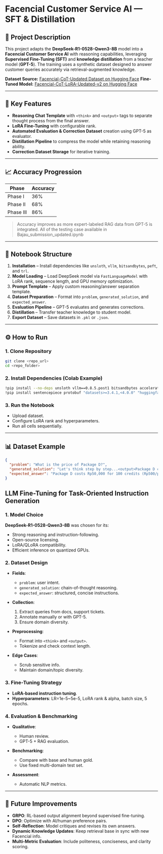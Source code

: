 # Facencial Customer Service AI — SFT & Distillation

## 📌 Project Description

This project adapts the **DeepSeek-R1-0528-Qwen3-8B** model into a **Facencial Customer Service AI** with reasoning capabilities, leveraging **Supervised Fine-Tuning (SFT)** and **knowledge distillation** from a teacher model (**GPT-5**). The training uses a synthetic dataset designed to answer customer queries accurately via retrieval-augmented knowledge.

**Dataset Source:** [Facencial-CoT-Updated Dataset on Hugging Face](https://huggingface.co/datasets/MMumtazSakho/facencial-cot-updated)
**Fine-Tuned Model:** [Facencial-CoT-LoRA-Updated-v2 on Hugging Face](https://huggingface.co/MMumtazSakho/Facencial-CoT-Lora-updated-v2)

---

## 🚀 Key Features

* **Reasoning Chat Template** with `<think>` and `<output>` tags to separate thought process from the final answer.
* **LoRA Fine-Tuning** with configurable rank.
* **Automated Evaluation & Correction Dataset** creation using GPT-5 as evaluator.
* **Distillation Pipeline** to compress the model while retaining reasoning ability.
* **Correction Dataset Storage** for iterative training.

---

## 📈 Accuracy Progression

| Phase     | Accuracy |
| --------- | -------- |
| Phase I   | 36%      |
| Phase II  | 68%      |
| Phase III | 86%      |

> Accuracy improves as more expert-labeled RAG data from GPT-5 is integrated.
> All of the testing case available in Bajau_submission_updated.ipynb

---

## 📂 Notebook Structure

1. **Installation** – Install dependencies like `unsloth`, `vllm`, `bitsandbytes`, `peft`, and `trl`.
2. **Model Loading** – Load DeepSeek model via `FastLanguageModel` with LoRA rank, sequence length, and GPU memory optimization.
3. **Prompt Template** – Apply custom reasoning/answer separation template.
4. **Dataset Preparation** – Format into `problem`, `generated_solution`, and `expected_answer`.
5. **Evaluation Pipeline** – GPT-5 evaluates and generates corrections.
6. **Distillation** – Transfer teacher knowledge to student model.
7. **Export Dataset** – Save datasets in `.pkl` or `.json`.

---

## ⚙️ How to Run

### 1. Clone Repository

```bash
git clone <repo_url>
cd <repo_folder>
```

### 2. Install Dependencies (Colab Example)

```bash
!pip install --no-deps unsloth vllm==0.8.5.post1 bitsandbytes accelerate xformers==0.0.29.post3 peft trl cut_cross_entropy unsloth_zoo
!pip install sentencepiece protobuf "datasets>=3.4.1,<4.0.0" "huggingface_hub>=0.34.0" hf_transfer
```

### 3. Run the Notebook

* Upload dataset.
* Configure LoRA rank and hyperparameters.
* Run all cells sequentially.

---

## 📊 Dataset Example

```json
{
  "problem": "What is the price of Package D?",
  "generated_solution": "Let's think step by step...<output>Package D costs Rp50,000 for 100 credits (Rp500/photo).</output>",
  "expected_answer": "Package D costs Rp50,000 for 100 credits (Rp500/photo)."
}
```


## LLM Fine-Tuning for Task-Oriented Instruction Generation

### 1. Model Choice

**DeepSeek-R1-0528-Qwen3-8B** was chosen for its:

* Strong reasoning and instruction-following.
* Open-source licensing.
* LoRA/QLoRA compatibility.
* Efficient inference on quantized GPUs.

### 2. Dataset Design

* **Fields**:

  * `problem`: user intent.
  * `generated_solution`: chain-of-thought reasoning.
  * `expected_answer`: structured, concise instructions.
* **Collection**:

  1. Extract queries from docs, support tickets.
  2. Annotate manually or with GPT-5.
  3. Ensure domain diversity.
* **Preprocessing**:

  * Format into `<think>` and `<output>`.
  * Tokenize and check context length.
* **Edge Cases**:

  * Scrub sensitive info.
  * Maintain domain/topic diversity.

### 3. Fine-Tuning Strategy

* **LoRA-based instruction tuning**.
* **Hyperparameters**: LR=1e-5\~5e-5, LoRA rank & alpha, batch size, 5 epochs.
  
### 4. Evaluation & Benchmarking

* **Qualitative**:

  * Human review.
  * GPT-5 + RAG evaluation.
* **Benchmarking**:

  * Compare with base and human gold.
  * Use fixed multi-domain test set.
* **Assessment**:

  * Automatic NLP metrics.

---

## 🔮 Future Improvements

* **GRPO**: RL-based output alignment beyond supervised fine-tuning.
* **DPO**: Optimize with AI/human preference pairs.
* **Self-Reflection**: Model critiques and revises its own answers.
* **Dynamic Knowledge Updates**: Keep retrieval base in sync with new Facencial info.
* **Multi-Metric Evaluation**: Include politeness, conciseness, and clarity scoring.


